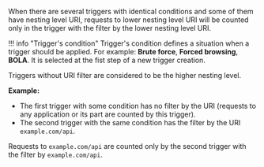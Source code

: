 When there are several triggers with identical conditions and some of them have nesting level URI, requests to lower nesting level URI will be counted only in the trigger with the filter by the lower nesting level URI.

!!! info "Trigger's condition"
    Trigger's condition defines a situation when a trigger should be applied. For example: **Brute force**, **Forced browsing**, **BOLA**. It is selected at the fist step of a new trigger creation.

Triggers without URI filter are considered to be the higher nesting level.

**Example:**

* The first trigger with some condition has no filter by the URI (requests to any application or its part are counted by this trigger).
* The second trigger with the same condition has the filter by the URI `example.com/api`.

Requests to `example.com/api` are counted only by the second trigger with the filter by `example.com/api`.